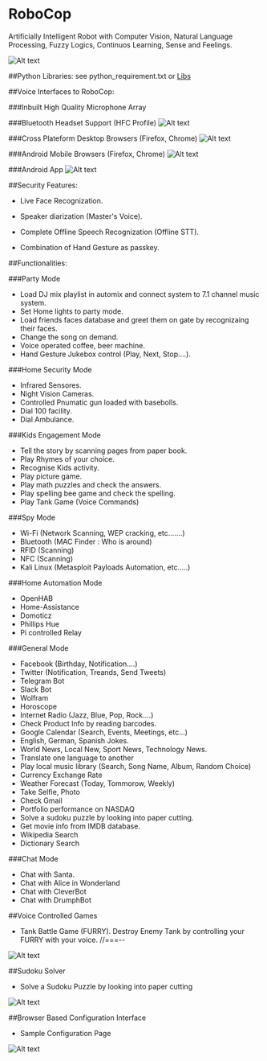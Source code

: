 # RoboCop
Artificially Intelligent Robot with Computer Vision, Natural Language Processing, Fuzzy Logics, Continuos Learning, Sense and Feelings.

![Alt text](https://github.com/G10DRAS/RoboCop/blob/master/pics/RoboCop.jpg "RoboCop")

##Python Libraries:
see python_requirement.txt or [Libs](https://requires.io/github/G10DRAS/RoboCop/requirements/?branch=master)

##Voice Interfaces to RoboCop:

###Inbuilt High Quality Microphone Array

###Bluetooth Headset Support (HFC Profile)
![Alt text](https://github.com/G10DRAS/RoboCop/blob/master/pics/JabraStealth.jpg "Jabra Stealth Bluetooth Headset")

###Cross Plateform Desktop Browsers (Firefox, Chrome)
![Alt text](https://github.com/G10DRAS/RoboCop/blob/master/pics/DWB.jpg "Desktop Browsers")

###Android Mobile Browsers (Firefox, Chrome)
![Alt text](https://github.com/G10DRAS/RoboCop/blob/master/pics/AWB.jpg "Mobile Browsers")

###Android App
![Alt text](https://github.com/G10DRAS/RoboCop/blob/master/pics/ANA.jpg "Android App")

##Security Features:

* Live Face Recognization.

* Speaker diarization (Master's Voice).

* Complete Offline Speech Recognization (Offline STT).

* Combination of Hand Gesture as passkey.

##Functionalities:

###Party Mode
* Load DJ mix playlist in automix and connect system to 7.1 channel music system.
* Set Home lights  to party mode.
* Load friends faces database and greet them on gate by recognizaing their faces.
* Change the song on demand.
* Voice operated coffee, beer machine.
* Hand Gesture Jukebox control (Play, Next, Stop....).

###Home Security Mode
* Infrared Sensores.
* Night Vision Cameras.
* Controlled Pnumatic gun loaded with basebolls.
* Dial 100 facility. 
* Dial Ambulance.

###Kids Engagement Mode
* Tell the story by scanning pages from paper book.
* Play Rhymes of your choice.
* Recognise Kids activity.
* Play picture game.
* Play math puzzles and check the answers.
* Play spelling bee game and check the spelling.
* Play Tank Game (Voice Commands)

###Spy Mode
* Wi-Fi (Network Scanning, WEP cracking, etc.......) 
* Bluetooth (MAC Finder : Who is around)
* RFID (Scanning)
* NFC (Scanning)
* Kali Linux (Metasploit Payloads Automation, etc.....) 

###Home Automation Mode
* OpenHAB
* Home-Assistance
* Domoticz
* Phillips Hue
* Pi controlled Relay

###General Mode
* Facebook (Birthday, Notification....)
* Twitter (Notification, Treands, Send Tweets)
* Telegram Bot
* Slack Bot
* Wolfram
* Horoscope
* Internet Radio (Jazz, Blue, Pop, Rock....)
* Check Product Info by reading barcodes.
* Google Calendar (Search, Events, Meetings, etc...)
* English, German, Spanish Jokes.
* World News, Local New, Sport News, Technology News.
* Translate one language to another
* Play local music library (Search, Song Name, Album, Random Choice)
* Currency Exchange Rate
* Weather Forecast (Today, Tommorow, Weekly)
* Take Selfie, Photo
* Check Gmail
* Portfolio performance on NASDAQ
* Solve a sudoku puzzle by looking into paper cutting.
* Get movie info from IMDB database.
* Wikipedia Search
* Dictionary Search

###Chat Mode
* Chat with Santa.
* Chat with Alice in Wonderland
* Chat with CleverBot
* Chat with DrumphBot

##Voice Controlled Games
* Tank Battle Game (FURRY). Destroy Enemy Tank by controlling your FURRY with your voice. //===--

![Alt text](https://github.com/G10DRAS/RoboCop/blob/master/pics/TankGame.jpg "Tank Game")

##Sudoku Solver
* Solve a Sudoku Puzzle by looking into paper cutting

![Alt text](https://github.com/G10DRAS/RoboCop/blob/master/pics/Sudoku.jpg "Sudoku Solver")

##Browser Based Configuration Interface
* Sample Configuration Page

![Alt text](https://github.com/G10DRAS/RoboCop/blob/master/pics/config.jpg "Configuration")
